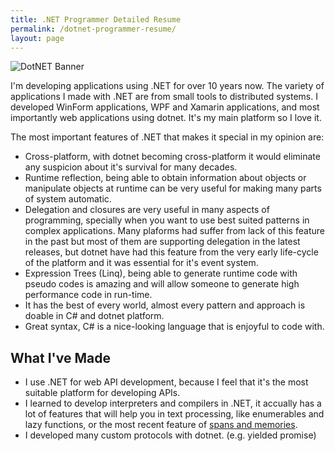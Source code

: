 ```yaml
---
title: .NET Programmer Detailed Resume
permalink: /dotnet-programmer-resume/
layout: page
---
```


![DotNET Banner](/assets/img/content/about/dotnet-standard-banner.jpg)

I'm developing applications using .NET for over 10 years now. The variety of applications I made with .NET are
from small tools to distributed systems. I developed WinForm applications, WPF and Xamarin applications, and most importantly web applications using dotnet.
It's my main platform so I love it.


The most important features of .NET that makes it special in my opinion are:
* Cross-platform, with dotnet becoming cross-platform it would eliminate any suspicion about it's survival for many decades.
* Runtime reflection, being able to obtain information about objects or manipulate objects at runtime can be very useful for
making many parts of system automatic.
* Delegation and closures are very useful in many aspects of programming, specially when you want to use best suited patterns in complex applications.
Many plaforms had suffer from lack of this feature in the past but most of them are supporting delegation in the latest releases,
but dotnet have had this feature from the very early life-cycle of the platform and it was essential for it's event system.
* Expression Trees (Linq), being able to generate runtime code with pseudo codes is amazing and will allow someone to generate
high performance code in run-time.
* It has the best of every world, almost every pattern and approach is doable in C# and dotnet platform.
* Great syntax, C# is a nice-looking language that is enjoyful to code with.


## What I've Made
* I use .NET for web API development, because I feel that it's the most suitable platform for developing APIs.
* I learned to develop interpreters and compilers in .NET, it accually has a lot of features that will help you in text processing, like
    enumerables and lazy functions, or the most recent feature of [spans and memories](http://web.archive.org/save/https://docs.microsoft.com/en-us/archive/msdn-magazine/2018/january/csharp-all-about-span-exploring-a-new-net-mainstay).
* I developed many custom protocols with dotnet. (e.g. yielded promise<!--[Yielded promise](/posts/yielded-response-in-web)-->)
